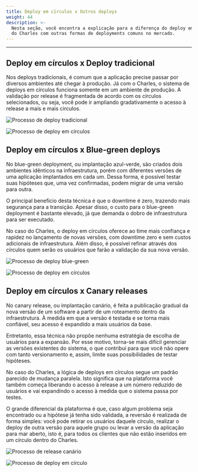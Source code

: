 ```yaml
---
title: Deploy em círculos x Outros deploys
weight: 44
description: >-
  Nesta seção, você encontra a explicação para a diferença do deploy em círculos
  do Charles com outras formas de deployments comuns no mercado.
---
```


---

## Deploy em círculos x Deploy tradicional 

Nos deploys tradicionais, é comum que a aplicação precise passar por diversos ambientes até chegar à produção. Já com o Charles, o sistema de deploys em círculos funciona somente em um ambiente de produção. A validação por release é fragmentada de acordo com os círculos selecionados, ou seja, você pode ir ampliando gradativamente o acesso à release a mais e mais círculos.

![Processo de deploy tradicional](/shared/deploy-tradicional.png)

![Processo de deploy em c&#xED;rculos](/shared/deploy_em_circulos%20%285%29.png)



## Deploy em círculos x Blue-green deploys

No blue-green deployment, ou implantação azul-verde, são criados dois ambientes idênticos na infraestrutura, porém com diferentes versões de uma aplicação implantados em cada um. Dessa forma, é possível testar suas hipóteses que, uma vez confirmadas, podem migrar de uma versão para outra. 

O principal benefício desta técnica é que o downtime é zero, trazendo mais segurança para a transição. Apesar disso, o custo para o blue-green deployment é bastante elevado, já que demanda o dobro de infraestrutura para ser executado.

No caso do Charles, o deploy em círculos oferece ao time mais confiança e rapidez no lançamento de novas versões, com downtime zero e sem custos adicionais de infraestrutura. Além disso, é possível refinar através dos círculos quem serão os usuários que farão a validação da sua nova versão.

![Processo de deploy blue-green](/shared/blue_green.png)

![Processo de deploy em c&#xED;rculos](/shared/deploy_em_circulos%20%287%29.png)



## Deploy em círculos x Canary releases

No canary release, ou implantação canário, é feita a publicação gradual da nova versão de um software a partir de um roteamento dentro da infraestrutura. À medida em que a versão é testada e se torna mais confiável, seu acesso é expandido a mais usuários da base.

Entretanto, essa técnica não propõe nenhuma estratégia de escolha de usuários para a expansão. Por esse motivo, torna-se mais difícil gerenciar as versões existentes do sistema, o que contribui para que você não opere com tanto versionamento e, assim, limite suas possibilidades de testar hipóteses.

No caso do Charles, a lógica de deploys em círculos segue um padrão parecido de mudança paralela. Isto significa que na plataforma você também começa liberando o acesso à release a um número reduzido de usuários e vai expandindo o acesso à medida que o sistema passa por testes.

O grande diferencial da plataforma é que, caso algum problema seja encontrado ou a hipótese já tenha sido validada, a reversão é realizada de forma simples: você pode retirar os usuários daquele círculo, realizar o deploy de outra versão para aquele grupo ou levar a versão da aplicação para mar aberto, isto é, para todos os clientes que não estão inseridos em um círculo dentro do Charles.

![Processo de release can&#xE1;rio](/shared/deploy_em_circulos_x_canary_releases%20%281%29.png)

![Processo de deploy em c&#xED;rculo](/shared/deploy_em_circulos%20%286%29.png)
